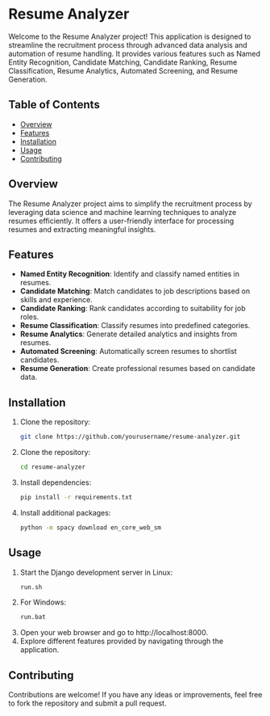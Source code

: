 # Resume Analyzer

Welcome to the Resume Analyzer project! This application is designed to streamline the recruitment process through advanced data analysis and automation of resume handling. It provides various features such as Named Entity Recognition, Candidate Matching, Candidate Ranking, Resume Classification, Resume Analytics, Automated Screening, and Resume Generation.

## Table of Contents

- [Overview](#overview)
- [Features](#features)
- [Installation](#installation)
- [Usage](#usage)
- [Contributing](#contributing)

## Overview

The Resume Analyzer project aims to simplify the recruitment process by leveraging data science and machine learning techniques to analyze resumes efficiently. It offers a user-friendly interface for processing resumes and extracting meaningful insights.

## Features

- **Named Entity Recognition**: Identify and classify named entities in resumes.
- **Candidate Matching**: Match candidates to job descriptions based on skills and experience.
- **Candidate Ranking**: Rank candidates according to suitability for job roles.
- **Resume Classification**: Classify resumes into predefined categories.
- **Resume Analytics**: Generate detailed analytics and insights from resumes.
- **Automated Screening**: Automatically screen resumes to shortlist candidates.
- **Resume Generation**: Create professional resumes based on candidate data.

## Installation

1. Clone the repository:

   ```bash
   git clone https://github.com/yourusername/resume-analyzer.git
   
2. Clone the repository:
   ```bash
   cd resume-analyzer
3. Install dependencies:
   ```bash
   pip install -r requirements.txt
4. Install additional packages:
   ```bash
   python -m spacy download en_core_web_sm
## Usage

1. Start the Django development server in Linux:
   ```bash
   run.sh
2. For Windows:
   ```bash 
   run.bat
3. Open your web browser and go to http://localhost:8000.
4. Explore different features provided by navigating through the application.

## Contributing

Contributions are welcome! If you have any ideas or improvements, feel free to fork the repository and submit a pull request.
